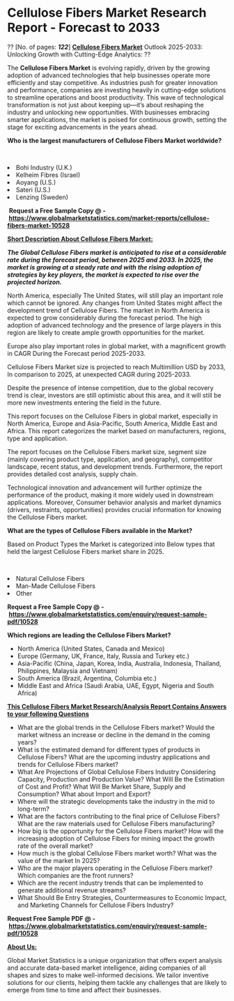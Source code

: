 <H1>Cellulose Fibers Market Research Report - Forecast to 2033</H1><p>?? [No. of pages:&nbsp;<strong><em>122</em></strong>]&nbsp;<strong><a href="https://www.globalmarketstatistics.com/market-reports/cellulose-fibers-market-10528">Cellulose Fibers&nbsp;Market</a></strong>&nbsp;Outlook 2025-2033: Unlocking Growth with Cutting-Edge Analytics: ??</p><p>The <strong>Cellulose Fibers Market</strong> is evolving rapidly, driven by the growing adoption of advanced technologies that help businesses operate more efficiently and stay competitive. As industries push for greater innovation and performance, companies are investing heavily in cutting-edge solutions to streamline operations and boost productivity. This wave of technological transformation is not just about keeping up&mdash;it&rsquo;s about reshaping the industry and unlocking new opportunities. With businesses embracing smarter applications, the market is poised for continuous growth, setting the stage for exciting advancements in the years ahead.</p><p><strong>Who is the largest manufacturers of Cellulose Fibers Market worldwide?</strong></p><p>&nbsp;<li>Bohi Industry (U.K.)<li> Kelheim Fibres (Israel)<li> Aoyang (U.S.)<li> Sateri (U.S.)<li> Lenzing (Sweden)</p><p>&nbsp;<strong>Request a Free Sample Copy @ -&nbsp;<a href="https://www.globalmarketstatistics.com/market-reports/cellulose-fibers-market-10528">https://www.globalmarketstatistics.com/market-reports/cellulose-fibers-market-10528</a></strong></p><p><strong><u>Short Description About Cellulose Fibers Market:</u></strong></p><p><strong><em>The Global Cellulose Fibers market is anticipated to rise at a considerable rate during the forecast period, between 2025 and 2033. In 2025, the market is growing at a steady rate and with the rising adoption of strategies by key players, the market is expected to rise over the projected horizon.</em></strong></p><p>North America, especially The United States, will still play an important role which cannot be ignored. Any changes from United States might affect the development trend of Cellulose Fibers. The market in North America is expected to grow considerably during the forecast period. The high adoption of advanced technology and the presence of large players in this region are likely to create ample growth opportunities for the market.</p><p>Europe also play important roles in global market, with a magnificent growth in CAGR During the Forecast period 2025-2033.</p><p>Cellulose Fibers Market size is projected to reach Multimillion USD by 2033, In comparison to 2025, at unexpected CAGR during 2025-2033.</p><p>Despite the presence of intense competition, due to the global recovery trend is clear, investors are still optimistic about this area, and it will still be more new investments entering the field in the future.</p><p>This report focuses on the Cellulose Fibers in global market, especially in North America, Europe and Asia-Pacific, South America, Middle East and Africa. This report categorizes the market based on manufacturers, regions, type and application.</p><p>The report focuses on the Cellulose Fibers market size, segment size (mainly covering product type, application, and geography), competitor landscape, recent status, and development trends. Furthermore, the report provides detailed cost analysis, supply chain.</p><p>Technological innovation and advancement will further optimize the performance of the product, making it more widely used in downstream applications. Moreover, Consumer behavior analysis and market dynamics (drivers, restraints, opportunities) provides crucial information for knowing the Cellulose Fibers market.</p><p><strong>What are the types of Cellulose Fibers available in the Market?</strong></p><p>Based on Product Types the Market is categorized into Below types that held the largest Cellulose Fibers market share in 2025.</p><p>&nbsp;<li>Natural Cellulose Fibers<li> Man-Made Cellulose Fibers<li> Other&nbsp;</p><p><strong>Request a Free Sample Copy @ -&nbsp;<a href="https://www.globalmarketstatistics.com/enquiry/request-sample-pdf/10528">https://www.globalmarketstatistics.com/enquiry/request-sample-pdf/10528</a></strong></p><p><strong>Which regions are leading the Cellulose Fibers Market?</strong></p><ul><li>North America (United States, Canada and Mexico)</li><li>Europe (Germany, UK, France, Italy, Russia and Turkey etc.)</li><li>Asia-Pacific (China, Japan, Korea, India, Australia, Indonesia, Thailand, Philippines, Malaysia and Vietnam)</li><li>South America (Brazil, Argentina, Columbia etc.)</li><li>Middle East and Africa (Saudi Arabia, UAE, Egypt, Nigeria and South Africa)</li></ul><p><strong><u>This Cellulose Fibers Market Research/Analysis Report Contains Answers to your following Questions</u></strong></p><ul><li>What are the global trends in the Cellulose Fibers market? Would the market witness an increase or decline in the demand in the coming years?</li><li>What is the estimated demand for different types of products in Cellulose Fibers? What are the upcoming industry applications and trends for Cellulose Fibers market?</li><li>What Are Projections of Global Cellulose Fibers Industry Considering Capacity, Production and Production Value? What Will Be the Estimation of Cost and Profit? What Will Be Market Share, Supply and Consumption? What about Import and Export?</li><li>Where will the strategic developments take the industry in the mid to long-term?</li><li>What are the factors contributing to the final price of Cellulose Fibers? What are the raw materials used for Cellulose Fibers manufacturing?</li><li>How big is the opportunity for the Cellulose Fibers market? How will the increasing adoption of Cellulose Fibers for mining impact the growth rate of the overall market?</li><li>How much is the global Cellulose Fibers market worth? What was the value of the market In 2025?</li><li>Who are the major players operating in the Cellulose Fibers market? Which companies are the front runners?</li><li>Which are the recent industry trends that can be implemented to generate additional revenue streams?</li><li>What Should Be Entry Strategies, Countermeasures to Economic Impact, and Marketing Channels for Cellulose Fibers Industry?</li></ul><p><strong>Request Free Sample PDF @ -&nbsp;<a href="https://www.globalmarketstatistics.com/enquiry/request-sample-pdf/10528">https://www.globalmarketstatistics.com/enquiry/request-sample-pdf/10528</a></strong></p><p><strong><u>About Us:</u></strong></p><p>Global Market Statistics&nbsp;is a unique organization that offers expert analysis and accurate data-based market intelligence, aiding companies of all shapes and sizes to make well-informed decisions. We tailor inventive solutions for our clients, helping them tackle any challenges that are likely to emerge from time to time and affect their businesses.</p>
